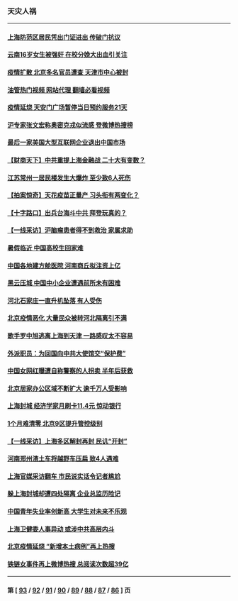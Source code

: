 ### 天灾人祸
---
#### [上海防范区居民凭出门证进出 传破门抗议](../../pages/ncid280/n13744846.md?05260045) 
#### [云南16岁女生被强奸 在校分娩大出血引关注](../../pages/ncid280/n13744932.md?05260045) 
#### [疫情扩散 北京多名官员遭查 天津市中心被封](../../pages/ncid280/n13744729.md?05260045) 
#### [油管热门视频 网站代理 翻墙必看视频](http://209.222.30.114:81/youtube.html?05260045)
#### [疫情延烧 天安门广场暂停当日预约服务21天](../../pages/ncid280/n13744786.md?05260045) 
#### [沪专家张文宏称奥密克戎似流感 登微博热搜榜](../../pages/ncid280/n13744510.md?05260045) 
#### [最后一家美国大型互联网企业退出中国市场](../../pages/ncid280/n13744579.md?05260045) 
#### [【财商天下】中共重提上海金融战 二十大有变数？](../../pages/ncid280/n13744442.md?05260045) 
#### [江苏常州一居民楼发生大爆炸 至少致6人死伤](../../pages/ncid280/n13744453.md?05260045) 
#### [【拍案惊奇】天花疫苗正量产 习头衔有两变化？](../../pages/ncid280/n13744413.md?05260045) 
#### [【十字路口】出兵台海斗中共 拜登玩真的？](../../pages/ncid280/n13744325.md?05260045) 
#### [【一线采访】沪脑瘤患者得不到救治 家属求助](../../pages/ncid280/n13744217.md?05260045) 
#### [暑假临近 中国高校生回家难](../../pages/ncid280/n13743940.md?05260045) 
#### [中国各地建方舱医院 河南商丘拟注资上亿](../../pages/ncid280/n13743837.md?05260045) 
#### [黑云压城 中国中小企业遭遇前所未有困难](../../pages/ncid280/n13744053.md?05260045) 
#### [河北石家庄一直升机坠落 有人受伤](../../pages/ncid280/n13744147.md?05260045) 
#### [北京疫情恶化 大量民众被转河北隔离引不满](../../pages/ncid280/n13744036.md?05260045) 
#### [歌手罗中旭逃离上海到天津 一路感叹太不容易](../../pages/ncid280/n13743774.md?05260045) 
#### [外派职员：为回国向中共大使馆交“保护费”](../../pages/ncid280/n13743724.md?05260045) 
#### [中国女网红曝遭自称警察的人拐卖 半年后获救](../../pages/ncid280/n13743517.md?05260045) 
#### [北京居家办公区域不断扩大 逾千万人受影响](../../pages/ncid280/n13743437.md?05260045) 
#### [上海封城 经济学家月刷卡11.4元 惊动银行](../../pages/ncid280/n13743344.md?05260045) 
#### [1个月难清零 北京9区提升管控级别](../../pages/ncid280/n13743161.md?05260045) 
#### [【一线采访】上海多区解封再封 民讥“开封”](../../pages/ncid280/n13743050.md?05260045) 
#### [河南郑州渣土车将越野车压扁 致4人遇难](../../pages/ncid280/n13743166.md?05260045) 
#### [上海官媒采访翻车 市民说实话令记者尴尬](../../pages/ncid280/n13743010.md?05260045) 
#### [躲上海封城却遭四处隔离 企业总监历险记](../../pages/ncid280/n13742979.md?05260045) 
#### [中国青年失业率创新高 大学生对未来不乐观](../../pages/ncid280/n13742969.md?05260045) 
#### [上海卫健委人事异动 或涉中共高层内斗](../../pages/ncid280/n13742964.md?05260045) 
#### [北京疫情延烧 “新增本土病例”再上热搜](../../pages/ncid280/n13742817.md?05260045) 
#### [铁链女事件再上微博热搜 总阅读次数超39亿](../../pages/ncid280/n13742497.md?05260045) 

---
#### 第 [ [93](./93.md?05260045) / [92](./92.md?05260045) / [91](./91.md?05260045) / [90](./90.md?05260045) / [89](./89.md?05260045) / [88](./88.md?05260045) / [87](./87.md?05260045) / [86](./86.md?05260045) ] 页

